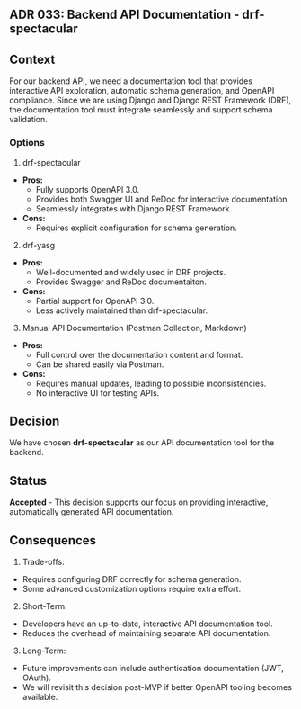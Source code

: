 ## ADR 033: Backend API Documentation - drf-spectacular

## Context

For our backend API, we need a documentation tool that provides interactive API exploration, automatic schema generation, and OpenAPI compliance. Since we are using Django and Django REST Framework (DRF), the documentation tool must integrate seamlessly and support schema validation.

### Options

1. drf-spectacular
  - **Pros:**
    - Fully supports OpenAPI 3.0.
    - Provides both Swagger UI and ReDoc for interactive documentation.
    - Seamlessly integrates with Django REST Framework.
  - **Cons:**
    - Requires explicit configuration for schema generation.

2. drf-yasg
  - **Pros:**
    - Well-documented and widely used in DRF projects.
    - Provides Swagger and ReDoc documentaiton.
  - **Cons:**
    - Partial support for OpenAPI 3.0.
    - Less actively maintained than drf-spectacular.

3. Manual API Documentation (Postman Collection, Markdown)
  - **Pros:**
    - Full control over the documentation content and format.
    - Can be shared easily via Postman.
  - **Cons:**
    - Requires manual updates, leading to possible inconsistencies.
    - No interactive UI for testing APIs.

## Decision

We have chosen **drf-spectacular** as our API documentation tool for the backend.

## Status

**Accepted** - This decision supports our focus on providing interactive, automatically generated API documentation.

## Consequences

1. Trade-offs:
  - Requires configuring DRF correctly for schema generation.
  - Some advanced customization options require extra effort.

2. Short-Term:
  - Developers have an up-to-date, interactive API documentation tool.
  - Reduces the overhead of maintaining separate API documentation.

3. Long-Term:
  - Future improvements can include authentication documentation (JWT, OAuth).
  - We will revisit this decision post-MVP if better OpenAPI tooling becomes available.
